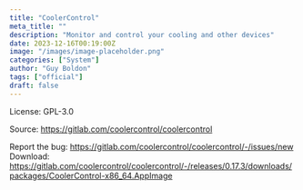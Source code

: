 ```yaml
---
title: "CoolerControl"
meta_title: ""
description: "Monitor and control your cooling and other devices"
date: 2023-12-16T00:19:00Z
image: "/images/image-placeholder.png"
categories: ["System"]
author: "Guy Boldon"
tags: ["official"]
draft: false
---
```


License: GPL-3.0

Source: https://gitlab.com/coolercontrol/coolercontrol

Report the bug: https://gitlab.com/coolercontrol/coolercontrol/-/issues/new  
Download: https://gitlab.com/coolercontrol/coolercontrol/-/releases/0.17.3/downloads/packages/CoolerControl-x86_64.AppImage

